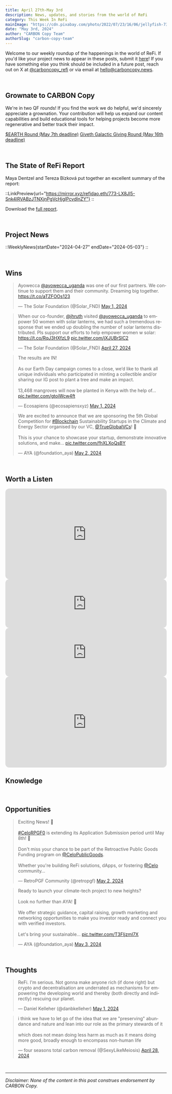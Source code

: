 ```yaml
---
title: April 27th-May 3rd
description: News, updates, and stories from the world of ReFi
category: This Week In ReFi
mainImage: "https://cdn.pixabay.com/photo/2022/07/23/16/06/jellyfish-7340188_1280.jpg"
date: "May 3rd, 2024"
author: "CARBON Copy Team"
authorSlug: "carbon-copy-team"
---
```


Welcome to our weekly roundup of the happenings in the world of ReFi. If you'd like your project news to appear in these posts, submit it [here](https://baserow.io/form/Bvg1VhbZvYjYDyylflMoYvqPA7Gogg1GDeTjzO8ku-o)! If you have something else you think should be included in a future post, reach out on X at [@carboncopy_refi](https://x.com/carboncopy_refi) or via email at hello@carboncopy.news.

<br>

## Grownate to CARBON Copy

We're in two QF rounds! If you find the work we do helpful, we'd sincerely appreciate a grownation. Your contribution will help us expand our content capabilities and build educational tools for helping projects become more regenerative and better track their impact. 

<a href="https://explorer.gitcoin.co/#/round/42161/35/18" class="btn btn-primary me-3">$EARTH Round (May 7th deadline)</a>
<a href="https://giveth.io/project/carbon-copy" class="btn btn-primary">Giveth Galactic Giving Round (May 16th deadline)</a>

<br>

## The State of ReFi Report

Maya Dentzel and Tereza Bízková put together an excellent summary of the report:

::LinkPreview{url="https://mirror.xyz/refidao.eth/773-LX8Jl5-Snk4lRVABzJTNXjnPgVcHjglPcvdInZY"}
::

Download the <a href="/reports/The%20State%20of%20ReFi%20Report%202024.pdf" target="_blank">full report</a>.

<br>

## Project News

::WeeklyNews{startDate="2024-04-27" endDate="2024-05-03"}
::

<br>

## Wins

<blockquote class="twitter-tweet"><p lang="en" dir="ltr">Ayowecca <a href="https://twitter.com/ayowecca_uganda?ref_src=twsrc%5Etfw">@ayowecca_uganda</a> was one of our first partners. We continue to support them and their community. Dreaming big together. <a href="https://t.co/aTZFOOs123">https://t.co/aTZFOOs123</a></p>&mdash; The Solar Foundation (@Solar_FND) <a href="https://twitter.com/Solar_FND/status/1785802159176532166?ref_src=twsrc%5Etfw">May 1, 2024</a></blockquote>

<blockquote class="twitter-tweet"><p lang="en" dir="ltr">When our co-founder, <a href="https://twitter.com/jhruth?ref_src=twsrc%5Etfw">@jhruth</a> visited <a href="https://twitter.com/ayowecca_uganda?ref_src=twsrc%5Etfw">@ayowecca_uganda</a> to empower 50 women with solar lanterns, we had such a tremendous response that we ended up doubling the number of solar lanterns distributed. Pls support our efforts to help empower women w solar: <a href="https://t.co/RqJ3HXfzL9">https://t.co/RqJ3HXfzL9</a> <a href="https://t.co/jXJUBrSlC2">pic.twitter.com/jXJUBrSlC2</a></p>&mdash; The Solar Foundation (@Solar_FND) <a href="https://twitter.com/Solar_FND/status/1784329797537284109?ref_src=twsrc%5Etfw">April 27, 2024</a></blockquote>

<blockquote class="twitter-tweet"><p lang="en" dir="ltr">The results are IN!<br><br>As our Earth Day campaign comes to a close, we’d like to thank all unique individuals who participated in minting a collectible and/or sharing our IG post to plant a tree and make an impact.<br><br>13,468 mangroves will now be planted in Kenya with the help of… <a href="https://t.co/gtoiWcw4ft">pic.twitter.com/gtoiWcw4ft</a></p>&mdash; Ecosapiens (@ecosapiensxyz) <a href="https://twitter.com/ecosapiensxyz/status/1785741912999129592?ref_src=twsrc%5Etfw">May 1, 2024</a></blockquote>

<blockquote class="twitter-tweet"><p lang="en" dir="ltr">We are excited to announce that we are sponsoring the 5th Global Competition for <a href="https://twitter.com/hashtag/Blockchain?src=hash&amp;ref_src=twsrc%5Etfw">#Blockchain</a> Sustainability Startups in the Climate and Energy Sector organised by our VC, <a href="https://twitter.com/TrueGlobalVCs?ref_src=twsrc%5Etfw">@TrueGlobalVCs</a>! 🚀<br><br>This is your chance to showcase your startup, demonstrate innovative solutions, and make… <a href="https://t.co/fhXLXoQsBY">pic.twitter.com/fhXLXoQsBY</a></p>&mdash; AYA (@foundation_aya) <a href="https://twitter.com/foundation_aya/status/1786022289215009042?ref_src=twsrc%5Etfw">May 2, 2024</a></blockquote>

<br>

## Worth a Listen

<iframe width="100%" style="border-radius:12px; aspect-ratio: 16/9" src="https://www.youtube.com/embed/68Ek5SB7a_U?si=5hd77u8H3ql-JG1d" title="YouTube video player" frameborder="0" allow="accelerometer; autoplay; clipboard-write; encrypted-media; gyroscope; picture-in-picture; web-share" referrerpolicy="strict-origin-when-cross-origin" allowfullscreen></iframe>

<br>

<iframe style="border-radius:12px" src="https://open.spotify.com/embed/episode/0pDM3u8MAJrhJNOuVgtHyT?utm_source=generator" width="100%" height="152" frameBorder="0" allowfullscreen="" allow="autoplay; clipboard-write; encrypted-media; fullscreen; picture-in-picture" loading="lazy"></iframe>

<br>

<iframe style="border-radius:12px" src="https://open.spotify.com/embed/episode/4XCCtUskBjMmIOgC0EAqdx?utm_source=generator" width="100%" height="152" frameBorder="0" allowfullscreen="" allow="autoplay; clipboard-write; encrypted-media; fullscreen; picture-in-picture" loading="lazy"></iframe>

<br>

<iframe width="100%" style="border-radius:12px; aspect-ratio: 16/9" src="https://www.youtube.com/embed/JwKQw9p1wFs?si=03dZ8otQgRwJa2SE" title="YouTube video player" frameborder="0" allow="accelerometer; autoplay; clipboard-write; encrypted-media; gyroscope; picture-in-picture; web-share" referrerpolicy="strict-origin-when-cross-origin" allowfullscreen></iframe>

<br>

## Knowledge

<!-- ::LinkPreview{url="https://messari.io/report/state-of-celo-q1-2024"}
:: -->

<!-- ::LinkPreview{url="https://eco-asset-research-2024-y081yk5.gamma.site/"}
:: -->

<br>

## Opportunities

<blockquote class="twitter-tweet"><p lang="en" dir="ltr">Exciting News! 🌟<br><br> <a href="https://twitter.com/hashtag/CeloRPGF0?src=hash&amp;ref_src=twsrc%5Etfw">#CeloRPGF0</a> is extending its Application Submission period until May 8th! 📅 <br><br>Don&#39;t miss your chance to be part of the Retroactive Public Goods Funding program on <a href="https://twitter.com/CeloPublicGoods?ref_src=twsrc%5Etfw">@CeloPublicGoods</a>. <br><br>Whether you&#39;re building ReFi solutions, dApps, or fostering <a href="https://twitter.com/Celo?ref_src=twsrc%5Etfw">@Celo</a> community…</p>&mdash; RetroPGF Community (@retropgf) <a href="https://twitter.com/retropgf/status/1786041217244959070?ref_src=twsrc%5Etfw">May 2, 2024</a></blockquote>

<blockquote class="twitter-tweet"><p lang="en" dir="ltr">Ready to launch your climate-tech project to new heights? <br><br>Look no further than AYA! 🌱<br><br>We offer strategic guidance, capital raising, growth marketing and networking opportunities to make you investor ready and connect you with verified investors.<br><br>Let&#39;s bring your sustainable… <a href="https://t.co/T3FIjzmI7X">pic.twitter.com/T3FIjzmI7X</a></p>&mdash; AYA (@foundation_aya) <a href="https://twitter.com/foundation_aya/status/1786346906085462150?ref_src=twsrc%5Etfw">May 3, 2024</a></blockquote>

<br>

## Thoughts

<blockquote class="twitter-tweet"><p lang="en" dir="ltr">ReFi. I&#39;m serious. Not gonna make anyone rich (if done right) but crypto and decentralisation are underrated as mechanisms for empowering the developing world and thereby (both directly and indirectly) rescuing our planet.</p>&mdash; Daniel Kelleher (@danbkelleher) <a href="https://twitter.com/danbkelleher/status/1785663091570532591?ref_src=twsrc%5Etfw">May 1, 2024</a></blockquote>

<blockquote class="twitter-tweet"><p lang="en" dir="ltr">i think we have to let go of the idea that we are &quot;preserving&quot; abundance and nature and lean into our role as the primary stewards of it<br><br>which does not mean doing less harm as much as it means doing more good, broadly enough to encompass non-human life</p>&mdash; four seasons total carbon removal (@SexyLikeMeiosis) <a href="https://twitter.com/SexyLikeMeiosis/status/1784655093989564863?ref_src=twsrc%5Etfw">April 28, 2024</a></blockquote>
    
<br>

***

*Disclaimer: None of the content in this post construes endorsement by CARBON Copy.*  

